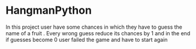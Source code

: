 # HangmanPython
In this project user have some chances in which they have to guess the name of a fruit . Every wrong guess reduce its chances by 1 and in the end if guesses become 0 user failed the game and have to start again
